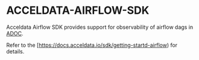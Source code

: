 # ACCELDATA-AIRFLOW-SDK

Acceldata Airflow SDK provides support for observability of airflow dags in [ADOC](https://docs.acceldata.io/documentation/what-is-adoc-platform).

Refer to the [https://docs.acceldata.io/sdk/getting-startd-airflow) for details.